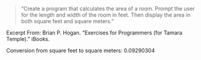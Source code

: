 > “Create a program that calculates the area of a room. Prompt the
> user for the length and width of the room in feet. Then display the
> area in both square feet and square meters.”


Excerpt From: Brian P. Hogan. “Exercises for Programmers (for Tamara
Temple).” iBooks.


Conversion from square feet to square meters: 0.09290304
